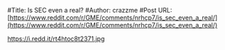 #Title: Is SEC even a real?
#Author: crazzme
#Post URL: [https://www.reddit.com/r/GME/comments/nrhcp7/is_sec_even_a_real/](https://www.reddit.com/r/GME/comments/nrhcp7/is_sec_even_a_real/)


https://i.redd.it/rt4htoc8t2371.jpg